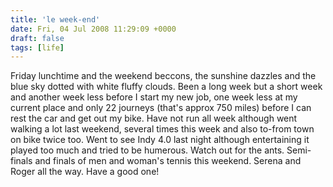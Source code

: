 ```yaml
---
title: 'le week-end'
date: Fri, 04 Jul 2008 11:29:09 +0000
draft: false
tags: [life]
---
```


Friday lunchtime and the weekend beccons, the sunshine dazzles and the blue sky dotted with white fluffy clouds. Been a long week but a short week and another week less before I start my new job, one week less at my current place and only 22 journeys (that's approx 750 miles) before I can rest the car and get out my bike. Have not run all week although went walking a lot last weekend, several times this week and also to-from town on bike twice too. Went to see Indy 4.0 last night although entertaining it played too much and tried to be humerous. Watch out for the ants. Semi-finals and finals of men and woman's tennis this weekend. Serena and Roger all the way. Have a good one!